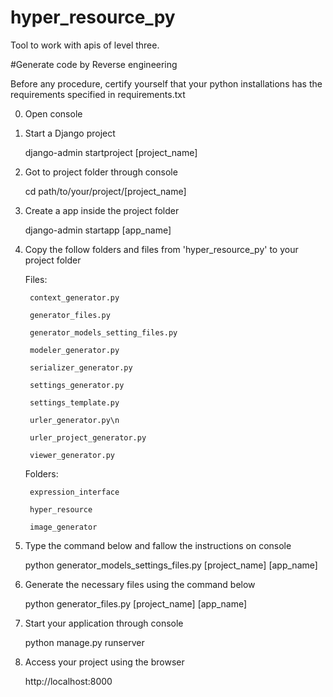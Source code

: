 # hyper_resource_py
Tool to work with apis of level three.

#Generate code by Reverse engineering

Before any procedure, certify yourself that your python installations has the requirements specified in requirements.txt

0. Open console

1. Start a Django project

	django-admin startproject [project_name]

2. Got to project folder through console

	cd path/to/your/project/[project_name]

3. Create a app inside the project folder

	django-admin startapp [app_name]
	
4. Copy the follow folders and files from 'hyper_resource_py' to your project folder

	Files: 
	
		context_generator.py
		
		generator_files.py
		
		generator_models_setting_files.py
		
		modeler_generator.py
		
		serializer_generator.py
		
		settings_generator.py
		
		settings_template.py
		
		urler_generator.py\n
		
		urler_project_generator.py
		
		viewer_generator.py
	Folders:
	
		expression_interface
		
		hyper_resource
		
		image_generator

5. Type the command below and fallow the instructions on console

	python generator_models_settings_files.py [project_name] [app_name]

6. Generate the necessary files using the command below

	python generator_files.py [project_name] [app_name]

7. Start your application through console

	python manage.py runserver

8. Access your project using the browser

	http://localhost:8000
